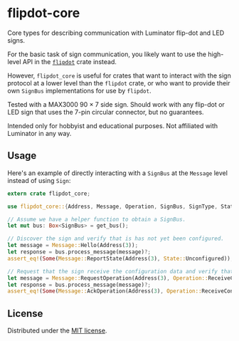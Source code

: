 # flipdot-core

Core types for describing communication with Luminator flip-dot and LED signs.

For the basic task of sign communication, you likely want to use the high-level API
in the [`flipdot`] crate instead.

However, `flipdot_core` is useful for crates that want to interact with the sign protocol
at a lower level than the `flipdot` crate, or who want to provide their own `SignBus`
implementations for use by `flipdot`.

Tested with a MAX3000 90 × 7 side sign. Should work with any flip-dot or LED sign that uses the 7-pin circular
connector, but no guarantees.

Intended only for hobbyist and educational purposes. Not affiliated with Luminator in any way.

## Usage

Here's an example of directly interacting with a `SignBus` at the `Message` level instead of using `Sign`:

```rust
extern crate flipdot_core;

use flipdot_core::{Address, Message, Operation, SignBus, SignType, State};

// Assume we have a helper function to obtain a SignBus.
let mut bus: Box<SignBus> = get_bus();

// Discover the sign and verify that is has not yet been configured.
let message = Message::Hello(Address(3));
let response = bus.process_message(message)?;
assert_eq!(Some(Message::ReportState(Address(3), State::Unconfigured)), response);

// Request that the sign receive the configuration data and verify that it acknowledges.
let message = Message::RequestOperation(Address(3), Operation::ReceiveConfig);
let response = bus.process_message(message)?;
assert_eq!(Some(Message::AckOperation(Address(3), Operation::ReceiveConfig)), response);
```

## License

Distributed under the [MIT license].

[`flipdot`]: /
[MIT license]: /LICENSE
